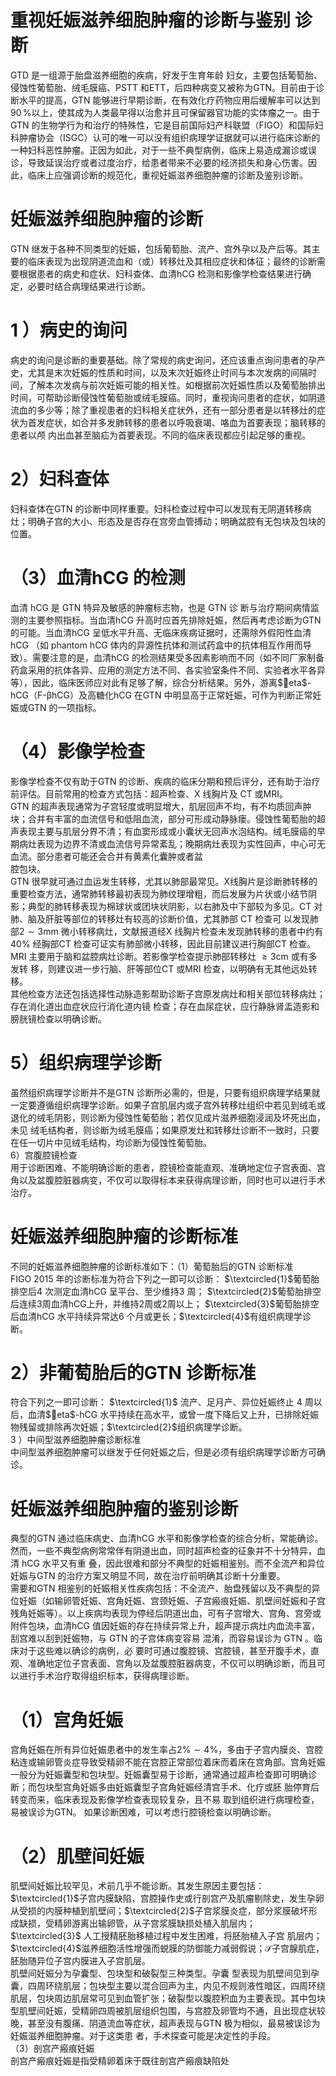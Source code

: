 # 重视妊娠滋养细胞肿瘤的诊断与鉴别 诊断  
GTD  是一组源于胎盘滋养细胞的疾病，好发于生育年龄 妇女，主要包括葡萄胎、侵蚀性葡萄胎、绒毛膜癌、PSTT 和ETT，后四种病变又被称为GTN。目前由于诊断水平的提高，GTN 能够进行早期诊断，在有效化疗药物应用后缓解率可以达到$90\,\%$以上，使其成为人类最早得以治愈并且可保留器官功能的实体瘤之一。由于GTN 的生物学行为和治疗的特殊性，它是目前国际妇产科联盟（FIGO）和国际妇科肿瘤协会（ISGC）认可的唯一可以没有组织病理学证据就可以进行临床诊断的一种妇科恶性肿瘤。正因为如此，对于一些不典型病例，临床上易造成漏诊或误诊，导致延误治疗或者过度治疗，给患者带来不必要的经济损失和身心伤害。因此，临床上应强调诊断的规范化，重视妊娠滋养细胞肿瘤的诊断及鉴别诊断。  
#  妊娠滋养细胞肿瘤的诊断  
GTN 继发于各种不同类型的妊娠，包括葡萄胎、流产、宫外孕以及产后等。其主要的临床表现为出现阴道流血和（或）转移灶及其相应症状和体征；最终的诊断需要根据患者的病史和症状、妇科查体、血清hCG 检测和影像学检查结果进行确定，必要时结合病理结果进行诊断。  
# 1 ）病史的询问  
病史的询问是诊断的重要基础。除了常规的病史询问，还应该重点询问患者的孕产史，尤其是末次妊娠的性质和时间，以及末次妊娠终止时间与本次发病的间隔时间，了解本次发病与前次妊娠可能的相关性。如根据前次妊娠性质以及葡萄胎排出时间，可帮助诊断侵蚀性葡萄胎或绒毛膜癌。同时，重视询问患者的症状，如阴道流血的多少等；除了重视患者的妇科相关症状外，还有一部分患者是以转移灶的症状为首发症状，如合并多发肺转移的患者以呼吸衰竭、咯血为首要表现；脑转移的患者以颅 内出血甚至脑疝为首要表现。不同的临床表现都应引起足够的重视。  
# 2）妇科查体  
妇科查体在GTN 的诊断中同样重要。妇科检查过程中可以发现有无阴道转移病灶；明确子宫的大小、形态及是否存在宫旁血管搏动；明确盆腔有无包块及包块的位置。  
# （3）血清hCG 的检测  
血清 hCG  是 GTN  特异及敏感的肿瘤标志物，也是 GTN  诊 断与治疗期间病情监测的主要参照指标。当血清hCG 升高时应首先排除妊娠，然后再考虑诊断为GTN 的可能。当血清hCG 呈低水平升高、无临床疾病证据时，还需除外假阳性血清 hCG （如 phantom hCG 体内的异源性抗体和测试药盒中的抗体相互作用而导致）。需要注意的是，血清hCG 的检测结果受多因素影响而不同（如不同厂家制备药盒采用的抗体各异、应用的测定方法不同、各实验室条件不同、实验者水平各异等），因此，临床医师应对此有足够了解，综合分析结果。另外，游离$eta$-hCG（F-βhCG）及高糖化hCG 在GTN 中明显高于正常妊娠，可作为判断正常妊娠或GTN 的一项指标。  
# （4）影像学检查  
影像学检查不仅有助于GTN 的诊断、疾病的临床分期和预后评分，还有助于治疗前评估。目前常用的检查方式包括：超声检查、X 线胸片及 CT 或MRI。  
GTN 的超声表现通常为子宫轻度或明显增大，肌层回声不均，有不均质回声肿块；合并有丰富的血流信号和低阻血流，部分可形成动静脉瘘。侵蚀性葡萄胎的超声表现主要与肌层分界不清；有血窦形成或小囊状无回声水泡结构。绒毛膜癌的早期病灶表现为边界不清或血流信号异常紊乱；晚期病灶表现为实性回声，中心可无血流。部分患者可能还会合并有黄素化囊肿或者盆  
腔包块。  
GTN 很早就可通过血运发生转移，尤其以肺部最常见。X线胸片是诊断肺转移的重要检查方法，通常肺转移最初表现为肺纹理增粗，而后发展为片状或小结节阴影；典型的肺转移表现为棉球状或团块状阴影，以右肺及中下部较为多见。CT 对肺、脑及肝脏等部位的转移灶有较高的诊断价值，尤其肺部 CT  检查可 以发现肺部$2\sim3\mathrm{mm}$ 微小转移病灶，文献报道经X 线胸片检查未发现肺转移的患者中约有$40\%$ 经胸部CT 检查可证实有肺部微小转移，因此目前建议进行胸部CT 检查。MRI 主要用于脑和盆腔病灶诊断。若影像学检查提示肺部转移灶 $\geqslant3\mathrm{cm}$  或有多发转 移，则建议进一步行脑、肝等部位CT 或MRI 检查，以明确有无其他远处转移。  
其他检查方法还包括选择性动脉造影帮助诊断子宫原发病灶和相关部位转移病灶；存在消化道出血症状应行消化道内镜 检查；存在血尿症状，应行静脉肾盂造影和膀胱镜检查以明确诊断。  
# 5）组织病理学诊断  
虽然组织病理学诊断并不是GTN 诊断所必需的，但是，只要有组织病理学结果就一定要遵循组织病理学诊断。如果子宫肌层内或子宫外转移灶组织中若见到绒毛或退化的绒毛阴影，则诊断为侵蚀性葡萄胎；若仅见成片滋养细胞浸润及坏死出血，未见 绒毛结构者，则诊断为绒毛膜癌；如果原发灶和转移灶诊断不一致时，只要在任一切片中见绒毛结构，均诊断为侵蚀性葡萄胎。  
6）宫腹腔镜检查  
用于诊断困难、不能明确诊断的患者，腔镜检查能直观、准确地定位子宫表面、宫角以及盆腹腔脏器病变，不仅可以取得标本来获得病理诊断，同时也可以进行手术治疗。  
#  妊娠滋养细胞肿瘤的诊断标准  
不同的妊娠滋养细胞肿瘤的诊断标准如下：（1）葡萄胎后的GTN 诊断标准  
FIGO 2015 年的诊断标准为符合下列之一即可以诊断：
$\textcircled{1}$葡萄胎排空后4 次测定血清hCG 呈平台、至少维持3 周；
$\textcircled{2}$葡萄胎排空后连续3周血清hCG上升，并维持2周或2周以上；
$\textcircled{3}$葡萄胎排空后血清hCG 水平持续异常达6 个月或更长；$\textcircled{4}$有组织病理学诊断。  
# 2）非葡萄胎后的GTN 诊断标准  
符合下列之一即可诊断： $\textcircled{1}$ 流产、足月产、异位妊娠终止 4 周以后，血清$eta$-hCG 水平持续在高水平，或曾一度下降后又上升，已排除妊娠物残留或排除再次妊娠；$\textcircled{2}$组织病理学诊断。  
3 ）中间型滋养细胞肿瘤诊断标准  
中间型滋养细胞肿瘤可以继发于任何妊娠之后，但是必须有组织病理学诊断方可确诊。  
#  妊娠滋养细胞肿瘤的鉴别诊断  
典型的GTN 通过临床病史、血清hCG 水平和影像学检查的综合分析，常能确诊。然而，一些不典型病例常常伴有阴道出血，同时超声检查的征象并不十分特异，血清 hCG  水平又有重 叠，因此很难和部分不典型的妊娠相鉴别。而不全流产和异位妊娠与GTN 的治疗方案又明显不同，故在治疗前明确其诊断十分重要。  
需要和GTN 相鉴别的妊娠相关性疾病包括：不全流产、胎盘残留以及不典型的异位妊娠（如输卵管妊娠、宫角妊娠、宫颈妊娠、子宫瘢痕妊娠、肌壁间妊娠和子宫残角妊娠等）。以上疾病均表现为停经后阴道出血，可有子宫增大、宫角、宫旁或附件包块，血清hCG 值因妊娠的存在持续异常上升，超声提示病灶内血流丰富，刮宫难以刮到妊娠物，与 GTN  的子宫体病变容易 混淆，而容易误诊为 GTN 。临床对于这些难以确诊的病例，必 要时可通过腹腔镜、宫腔镜，甚至开腹手术，直观、准确地定位子宫表面、宫角以及盆腹腔脏器病变，不仅可以明确诊断，而且可以进行手术治疗取得组织标本，获得病理诊断。  
# （1）宫角妊娠  
宫角妊娠在所有异位妊娠患者中的发生率占$2\%\sim4\%$，多由于子宫内膜炎、宫腔粘连或输卵管炎症导致受精卵不能在宫腔正常部位着床而着床在宫角部。宫角妊娠一般分为妊娠囊型和包块型。妊娠囊型易于诊断，通常通过超声检查即可明确诊断；而包块型宫角妊娠多由妊娠囊型子宫角妊娠经清宫手术、化疗或胚 胎停育后转变而来，临床表现及影像学检查表现较复杂，且不易 取到组织进行病理检查，易被误诊为GTN。 如果诊断困难，可以考虑行腔镜检查以明确诊断。  
# （2）肌壁间妊娠  
肌壁间妊娠比较罕见，术前几乎不能诊断。其发生原因主要包括：$\textcircled{1}$子宫内膜缺陷，宫腔操作史或行剖宫产及肌瘤剔除史，发生孕卵从受损的内膜种植到肌壁间；$\textcircled{2}$子宫浆膜炎症，部分浆膜破坏形成缺损，受精卵游离出输卵管，从子宫浆膜缺损处植入肌层内； $\textcircled{3}$ 人工授精胚胎移植过程中发生困难，将胚胎植入子宫 肌层内；$\textcircled{4}$滋养细胞活性增强而蜕膜的防御能力减弱假说；$\mathcal{S}$子宫腺肌症，胚胎随异位子宫内膜进入子宫肌层。  
肌壁间妊娠分为孕囊型、包块型和破裂型三种类型。孕囊 型表现为肌壁间见到孕囊，四周环绕肌层；包块型主要以混合回声为主，内见不规则液性暗区，四周环绕肌层，包块周边肌层常可见到血管扩张；破裂型以腹腔积血为主要表现。其中包块型肌壁间妊娠，受精卵四周被肌层组织包围，与宫腔及卵管均不通，且出现症状较晚，甚至没有腹痛、阴道流血等症状，超声表现与GTN  极为相似，最易被误诊为妊娠滋养细胞肿瘤。对于这类患 者，手术探查可能是决定性的手段。  
（3）剖宫产瘢痕妊娠  
剖宫产瘢痕妊娠是指受精卵着床于既往剖宫产瘢痕缺陷处  